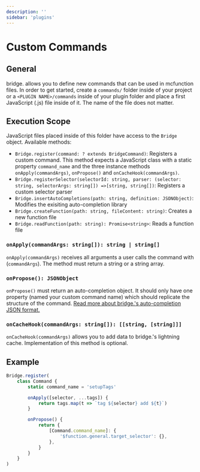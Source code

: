 ```yaml
---
description: ''
sidebar: 'plugins'
---
```


# Custom Commands

## General

bridge. allows you to define new commands that can be used in mcfunction files. In order to get started, create a `commands/` folder inside of your project or a `<PLUGIN NAME>/commands` inside of your plugin folder and place a first JavaScript (.js) file inside of it. The name of the file does not matter.

## Execution Scope

JavaScript files placed inside of this folder have access to the `Bridge` object. Available methods:

-   `Bridge.register(command: ? extends BridgeCommand)`: Registers a custom command. This method expects a JavaScript class with a static property `command_name` and the three instance methods `onApply(commandArgs)`, `onPropose()` and `onCacheHook(commandArgs)`.
-   `Bridge.registerSelector(selectorId: string, parser: (selector: string, selectorArgs: string[]) =>[string, string[])`: Registers a custom selector parser
-   `Bridge.insertAutoCompletions(path: string, definition: JSONObject)`: Modifies the exisiting auto-completion library
-   `Bridge.createFunction(path: string, fileContent: string)`: Creates a new function file
-   `Bridge.readFunction(path: string): Promise<string>`: Reads a function file

### `onApply(commandArgs: string[]): string | string[]`

`onApply(commandArgs)` receives all arguments a user calls the command with (`commandArgs`). The method must return a string or a string array.

### `onPropose(): JSONObject`

`onPropose()` must return an auto-completion object. It should only have one property (named your custom command name) which should replicate the structure of the command. [Read more about bridge.'s auto-completion JSON format.](/plugin-docs/auto-completions/)

### `onCacheHook(commandArgs: string[]): [[string, [string]]]`

`onCacheHook(commandArgs)` allows you to add data to bridge.'s lightning cache. Implementation of this method is optional.

## Example

```javascript
Bridge.register(
	class Command {
		static command_name = 'setupTags'

		onApply([selector, ...tags]) {
			return tags.map(t => `tag ${selector} add ${t}`)
		}

		onPropose() {
			return {
				[Command.command_name]: {
					'$function.general.target_selector': {},
				},
			}
		}
	}
)
```
